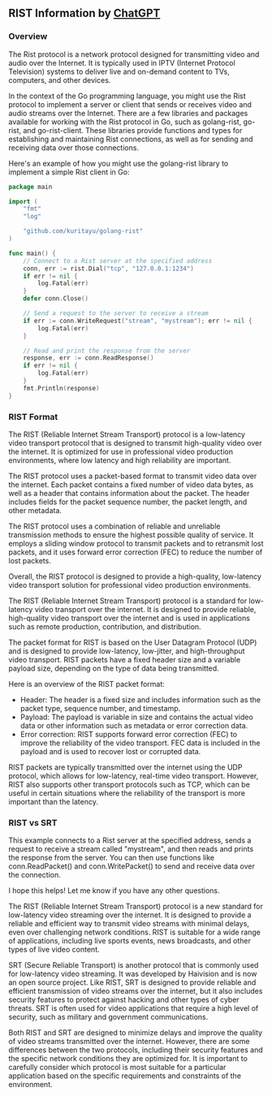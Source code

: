 ## RIST Information by [ChatGPT](https://chat.openai.com/chat)
### Overview
The Rist protocol is a network protocol designed for transmitting video and audio over the Internet. It is typically used in IPTV (Internet Protocol Television) systems to deliver live and on-demand content to TVs, computers, and other devices.

In the context of the Go programming language, you might use the Rist protocol to implement a server or client that sends or receives video and audio streams over the Internet. There are a few libraries and packages available for working with the Rist protocol in Go, such as golang-rist, go-rist, and go-rist-client. These libraries provide functions and types for establishing and maintaining Rist connections, as well as for sending and receiving data over those connections.

Here's an example of how you might use the golang-rist library to implement a simple Rist client in Go:

```go
package main

import (
	"fmt"
	"log"

	"github.com/kuritayu/golang-rist"
)

func main() {
	// Connect to a Rist server at the specified address
	conn, err := rist.Dial("tcp", "127.0.0.1:1234")
	if err != nil {
		log.Fatal(err)
	}
	defer conn.Close()

	// Send a request to the server to receive a stream
	if err := conn.WriteRequest("stream", "mystream"); err != nil {
		log.Fatal(err)
	}

	// Read and print the response from the server
	response, err := conn.ReadResponse()
	if err != nil {
		log.Fatal(err)
	}
	fmt.Println(response)
}
```

### RIST Format
The RIST (Reliable Internet Stream Transport) protocol is a low-latency video transport protocol that is designed to transmit high-quality video over the internet. It is optimized for use in professional video production environments, where low latency and high reliability are important.

The RIST protocol uses a packet-based format to transmit video data over the internet. Each packet contains a fixed number of video data bytes, as well as a header that contains information about the packet. The header includes fields for the packet sequence number, the packet length, and other metadata.

The RIST protocol uses a combination of reliable and unreliable transmission methods to ensure the highest possible quality of service. It employs a sliding window protocol to transmit packets and to retransmit lost packets, and it uses forward error correction (FEC) to reduce the number of lost packets.

Overall, the RIST protocol is designed to provide a high-quality, low-latency video transport solution for professional video production environments.

The RIST (Reliable Internet Stream Transport) protocol is a standard for low-latency video transport over the internet. It is designed to provide reliable, high-quality video transport over the internet and is used in applications such as remote production, contribution, and distribution.

The packet format for RIST is based on the User Datagram Protocol (UDP) and is designed to provide low-latency, low-jitter, and high-throughput video transport. RIST packets have a fixed header size and a variable payload size, depending on the type of data being transmitted.

Here is an overview of the RIST packet format:

- Header: The header is a fixed size and includes information such as the packet type, sequence number, and timestamp.
- Payload: The payload is variable in size and contains the actual video data or other information such as metadata or error correction data.
- Error correction: RIST supports forward error correction (FEC) to improve the reliability of the video transport. FEC data is included in the payload and is used to recover lost or corrupted data.

RIST packets are typically transmitted over the internet using the UDP protocol, which allows for low-latency, real-time video transport. However, RIST also supports other transport protocols such as TCP, which can be useful in certain situations where the reliability of the transport is more important than the latency.




### RIST vs SRT
This example connects to a Rist server at the specified address, sends a request to receive a stream called "mystream", and then reads and prints the response from the server. You can then use functions like conn.ReadPacket() and conn.WritePacket() to send and receive data over the connection.

I hope this helps! Let me know if you have any other questions.


The RIST (Reliable Internet Stream Transport) protocol is a new standard for low-latency video streaming over the internet. It is designed to provide a reliable and efficient way to transmit video streams with minimal delays, even over challenging network conditions. RIST is suitable for a wide range of applications, including live sports events, news broadcasts, and other types of live video content.

SRT (Secure Reliable Transport) is another protocol that is commonly used for low-latency video streaming. It was developed by Haivision and is now an open source project. Like RIST, SRT is designed to provide reliable and efficient transmission of video streams over the internet, but it also includes security features to protect against hacking and other types of cyber threats. SRT is often used for video applications that require a high level of security, such as military and government communications.

Both RIST and SRT are designed to minimize delays and improve the quality of video streams transmitted over the internet. However, there are some differences between the two protocols, including their security features and the specific network conditions they are optimized for. It is important to carefully consider which protocol is most suitable for a particular application based on the specific requirements and constraints of the environment.

